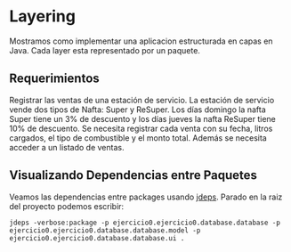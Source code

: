 # Layering

Mostramos como implementar una aplicacion estructurada en capas en Java. Cada layer esta representado por un paquete.

## Requerimientos

Registrar las ventas de una estación de servicio. La estación de servicio vende dos tipos de Nafta: Super y ReSuper.
Los días domingo la nafta Super tiene un 3% de descuento y los días jueves la nafta ReSuper tiene 10% de descuento.
Se necesita registrar cada venta con su fecha, litros cargados, el tipo de combustible y el monto total.
Además se necesita acceder a un listado de ventas.

## Visualizando Dependencias entre Paquetes

Veamos las dependencias entre packages
usando [jdeps](https://docs.oracle.com/javase/8/docs/technotes/tools/unix/jdeps.html). Parado en la raiz del proyecto
podemos escribir:

`jdeps -verbose:package -p ejercicio0.ejercicio0.database.database -p ejercicio0.ejercicio0.database.database.model -p ejercicio0.ejercicio0.database.database.ui .` 